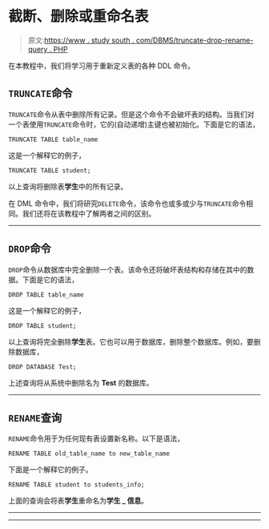 # 截断、删除或重命名表

> 原文:[https://www . study south . com/DBMS/truncate-drop-rename-query . PHP](https://www.studytonight.com/dbms/truncate-drop-rename-query.php)

在本教程中，我们将学习用于重新定义表的各种 DDL 命令。

## `TRUNCATE`命令

`TRUNCATE`命令从表中删除所有记录。但是这个命令不会破坏表的结构。当我们对一个表使用`TRUNCATE`命令时，它的(自动递增)主键也被初始化。下面是它的语法，

```
TRUNCATE TABLE table_name
```

这是一个解释它的例子，

```
TRUNCATE TABLE student;
```

以上查询将删除表**学生**中的所有记录。

在 DML 命令中，我们将研究`DELETE`命令，该命令也或多或少与`TRUNCATE`命令相同。我们还将在该教程中了解两者之间的区别。

* * *

## `DROP`命令

`DROP`命令从数据库中完全删除一个表。该命令还将破坏表结构和存储在其中的数据。下面是它的语法，

```
DROP TABLE table_name
```

这是一个解释它的例子，

```
DROP TABLE student;
```

以上查询将完全删除**学生**表。它也可以用于数据库，删除整个数据库。例如，要删除数据库，

```
DROP DATABASE Test;
```

上述查询将从系统中删除名为 **Test** 的数据库。

* * *

## `RENAME`查询

`RENAME`命令用于为任何现有表设置新名称。以下是语法，

```
RENAME TABLE old_table_name to new_table_name
```

下面是一个解释它的例子。

```
RENAME TABLE student to students_info;
```

上面的查询会将表**学生**重命名为**学生 _ 信息**。

* * *

* * *